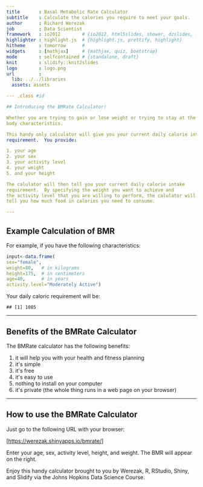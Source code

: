 ```yaml
---
title       : Basal Metabolic Rate Calculator
subtitle    : Calculate the calories you require to meet your goals.
author      : Richard Werezak
job         : Data Scientist
framework   : io2012        # {io2012, html5slides, shower, dzslides, ...}
highlighter : highlight.js  # {highlight.js, prettify, highlight}
hitheme     : tomorrow      # 
widgets     : [mathjax]     # {mathjax, quiz, bootstrap}
mode        : selfcontained # {standalone, draft}
knit        : slidify::knit2slides
logo        : logo.png
url         : 
  lib: ../../libraries
  assets: assets

--- .class #id 

## Introducing the BMRate Calculator!

Whether you are trying to gain or lose weight or trying to stay at the same weight you need to know the amount of energy your body requires given your own current
body characteristics.

This handy only calculator will give you your current daily calorie intake
requirement.  You provide:

1. your age
2. your sex
3. your activity level
4. your weight
5. and your height

The calulator will then tell you your current daily calorie intake
requirement.  By specifying the weight you want to achieve and
the activity level that you are willing to perform, the calulator will
tell you how much food in calories you need to consume.

---
```


## Example Calculation of BMR

For example, if you have the following characteristics:


```r
input<-data.frame(
sex="female",
weight=80,   # in kilograms
height=175,  # in centimeters
age=40,      # in years
activity.level="Moderately Active")
```

Your daily caloric requirement will be:


```
## [1] 1085
```

---

## Benefits of the BMRate Calculator

The BMRate calculator has the following benefits:

1. it will help you with your health and fitness planning
2. it's simple
3. it's free
4. it's easy to use
5. nothing to install on your computer
6. it's private (the whole thing runs in a web page on your browser)

---

## How to use the BMRate Calculator

Just go to the following URL with your browser:

[https://werezak.shinyapps.io/bmrate/]

Enter your age, sex, activity level, height, and weight. The BMR will appear on the right. 

Enjoy this handy calculator brought to you by Werezak, R, RStudio, Shiny, and Slidify via the Johns Hopkins Data Science Course.



